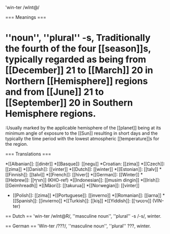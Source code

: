 'win-ter /wInt@/

=== Meanings ===

# ''noun'', ''plural'' -s, Traditionally the fourth of the four [[season]]s, typically regarded as being from [[December]] 21 to [[March]] 20 in Northern [[Hemisphere]] regions and from [[June]] 21 to [[September]] 20 in Southern Hemisphere regions. 
:Usually marked by the applicable hemisphere of the [[planet]] being at its minimum angle of exposure to the [[Sun]] resulting in short days and the typically the time period with the lowest atmospheric [[temperature]]s for the region.

=== Translations ===

*[[Albanian]]: [[dinër]]
*[[Basque]]: [[negu]]
*Croatian: [[zima]]
*[[Czech]]: [[zima]]
*[[Danish]]: [[vinter]]
*[[Dutch]]: [[winter]]
*[[Estonian]]: [[talv]]
*[[Finnish]]: [[talvi]]
*[[French]]: [[hiver]]
*[[German]]: [[Winter]]
*[[Hebrew]]: [[חורף]] (KHO-ref)
*[[Indonesian]]: [[musim dingin]]
*[[Irish]]: [[Geimhreadh]]
*[[Mäori]]: [[takurua]]
*[[Norwegian]]: [[vinter]]
* [[Polish]]: [[zima]]
*[[Portuguese]]: [[inverno]]
*[[Romanian]]: [[iarna]]
*[[Spanish]]: [[invierno]]
*[[Turkish]]: [[kiş]]
*[[Yiddish]]: [[װינטער]] (VIN-ter)

== Dutch ==
'win-ter /wInt@R/, ''masculine noun'', ''plural'' -s /-s/, winter.

== German ==
'Win-ter /???/, ''masculine noun'', ''plural'' ???, winter.